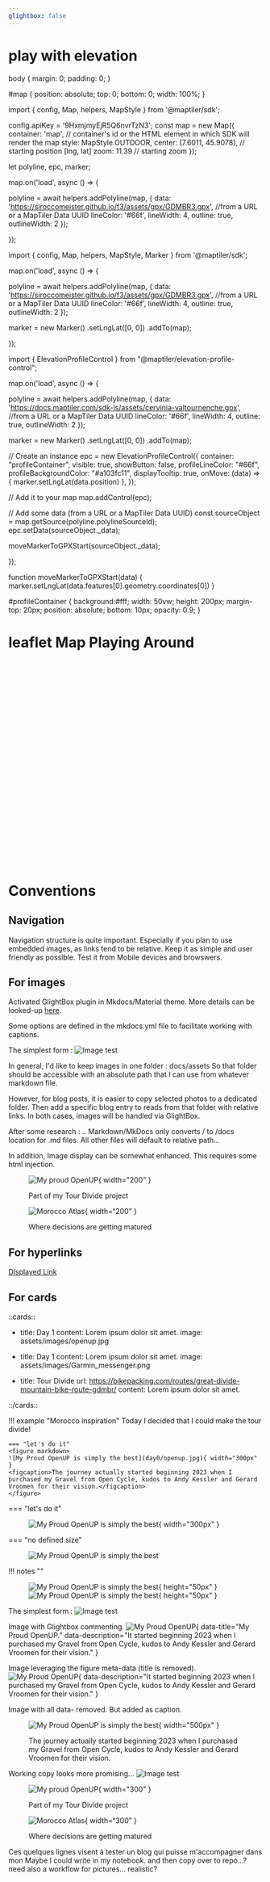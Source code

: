 ```yaml
---
glightbox: false
---
```


# play with elevation

<link href='https://cdn.maptiler.com/maptiler-sdk-js/v2.2.2/maptiler-sdk.css' rel='stylesheet' />

body {
  margin: 0;
  padding: 0;
}

#map {
    position: absolute;
    top: 0;
    bottom: 0;
    width: 100%;
}

<div id="map"></div>
<div id="profileContainer"></div>

import { config, Map, helpers, MapStyle } from '@maptiler/sdk';

config.apiKey = '9HxmjmyEjR5Q6nvrTzN3';
const map = new Map({
    container: 'map', // container's id or the HTML element in which SDK will render the map
    style: MapStyle.OUTDOOR,
    center: [7.6011, 45.9078], // starting position [lng, lat]
    zoom: 11.39 // starting zoom
});

let polyline, epc, marker;

map.on('load', async () => {

  polyline = await helpers.addPolyline(map, {
    data: 'https://siroccomeister.github.io/f3/assets/gpx/GDMBR3.gpx', //from a URL or a MapTiler Data UUID
    lineColor: '#66f',
    lineWidth: 4,
    outline: true,
    outlineWidth: 2
  });

});

import { config, Map, helpers, MapStyle, Marker } from '@maptiler/sdk';

map.on('load', async () => {

  polyline = await helpers.addPolyline(map, {
    data: 'https://siroccomeister.github.io/f3/assets/gpx/GDMBR3.gpx', //from a URL or a MapTiler Data UUID
    lineColor: '#66f',
    lineWidth: 4,
    outline: true,
    outlineWidth: 2
  });

  marker = new Marker()
    .setLngLat([0, 0])
    .addTo(map);

});

import { ElevationProfileControl } from "@maptiler/elevation-profile-control";

map.on('load', async () => {

  polyline = await helpers.addPolyline(map, {
    data: 'https://docs.maptiler.com/sdk-js/assets/cervinia-valtournenche.gpx', //from a URL or a MapTiler Data UUID
    lineColor: '#66f',
    lineWidth: 4,
    outline: true,
    outlineWidth: 2
  });

  marker = new Marker()
    .setLngLat([0, 0])
    .addTo(map);

  // Create an instance
  epc = new ElevationProfileControl({
    container: "profileContainer",
    visible: true,
    showButton: false,
    profileLineColor: "#66f",
    profileBackgroundColor: "#a103fc11",
    displayTooltip: true,
    onMove: (data) => {
      marker.setLngLat(data.position)
    },
  });

  // Add it to your map
  map.addControl(epc);

  // Add some data (from a URL or a MapTiler Data UUID)
  const sourceObject = map.getSource(polyline.polylineSourceId);
  epc.setData(sourceObject._data);

  moveMarkerToGPXStart(sourceObject._data);

});

function moveMarkerToGPXStart(data) {
  marker.setLngLat(data.features[0].geometry.coordinates[0])
}

#profileContainer {
  background:#fff;
  width: 50vw;
  height: 200px;
  margin-top: 20px;
  position: absolute;
  bottom: 10px;
  opacity: 0.9;
}


# leaflet Map Playing Around

 <link rel="stylesheet" href="https://unpkg.com/leaflet@1.9.4/dist/leaflet.css"
     integrity="sha256-p4NxAoJBhIIN+hmNHrzRCf9tD/miZyoHS5obTRR9BMY="
     crossorigin=""/>
 <script src="https://unpkg.com/leaflet@1.9.4/dist/leaflet.js"
     integrity="sha256-20nQCchB9co0qIjJZRGuk2/Z9VM+kNiyxNV1lvTlZBo="
     crossorigin=""></script>
 <script src="https://cdnjs.cloudflare.com/ajax/libs/leaflet-gpx/2.1.2/gpx.min.js"></script>

<style type="text/css">
#mymap {
    width: auto;
    height: 400px;
    margin: 0;
}
</style>

<div id="mymap"></div>

<script type="text/javascript">
  document.addEventListener("DOMContentLoaded", function() {
    
    var mymap = L.map('map');

    L.tileLayer('https://tile.openstreetmap.org/{z}/{x}/{y}.png', {
    maxZoom: 19,
    attribution: '&copy; <a href="http://www.openstreetmap.org/copyright">OpenStreetMap</a>'
    }).addTo(mymap);

    const url = 'https://siroccomeister.github.io/f3/assets/gpx/GDMBR3.gpx';
    const options = {
      async: true,
      polyline_options: { color: 'red' },
      };

    const gpx = new L.GPX(url, options).on('loaded', (e) => {
      map.fitBounds(e.target.getBounds());
      }).addTo(map);

  })
</script>


# Conventions

## Navigation

Navigation structure is quite important.
Especially if you plan to use embedded images, as links tend to be relative.
Keep it as simple and user friendly as possible.
Test it from Mobile devices and browswers.

## For images

Activated GlightBox plugin in Mkdocs/Material theme.
More details can be looked-up [here](https://blueswen.github.io/mkdocs-glightbox/).

Some options are defined in the mkdocs.yml file to facilitate working with captions.

The simplest form :
![Image test](blog/posts/day0/MarocSelfie.jpg)

In general, I'd like to keep images in one folder : docs/assets
So that folder should be accessible with an absolute path that I can use from whatever markdown file.

However, for blog posts, it is easier to copy selected photos to a dedicated folder.
Then add a specific blog entry to reads from that folder with relative links.
In both cases, images will be handled via GlightBox.

After some research :
.. Markdown/MkDocs only converts / to /docs location for .md files.
All other files will default to relative path...

In addition, Image display can be somewhat enhanced.
This requires some html injection.

<figure markdown>

![My proud OpenUP](assets/images/openup.jpg){ width="200" }
<figcaption markdown>Part of my Tour Divide project</figcaption>

![Morocco Atlas](/../assets/images/0MarocSelfie.jpg){ width=“200” }
<figcaption markdown>Where decisions are getting matured</figcaption>

</figure>

## For hyperlinks
[Displayed Link](https://hyperlinked.website.com)

## For cards

::cards::

- title: Day 1
  content: Lorem ipsum dolor sit amet.
  image: assets/images/openup.jpg

- title: Day 1
  content: Lorem ipsum dolor sit amet.
  image: assets/images/Garmin_messenger.png

- title: Tour Divide
  url: https://bikepacking.com/routes/great-divide-mountain-bike-route-gdmbr/
  content: Lorem ipsum dolor sit amet.

::/cards::

!!! example "Morocco inspiration"
    Today I decided that I could make the tour divide!

    === "let's do it"
    <figure markdown>
    ![My Proud OpenUP is simply the best](day0/openup.jpg){ width="300px" }
    <figcaption>The journey actually started beginning 2023 when I purchased my Gravel from Open Cycle, kudos to Andy Kessler and Gerard Vroomen for their vision.</figcaption>
    </figure>

=== "let's do it"
    <figure markdown>
    ![My Proud OpenUP is simply the best](day0/openup.jpg){ width="300px" }
    </figure>

=== "no defined size"
    <figure markdown>
    ![My Proud OpenUP is simply the best](day0/MarocSelfie.jpg)
    </figure>

!!! notes ""
    <figure markdown>
    ![My Proud OpenUP is simply the best](day0/openup.jpg){ height="50px" }
    ![My Proud OpenUP is simply the best](day0/MarocSelfie.jpg){ height="50px" }
    </figure>

<!-- more -->
The simplest form :
![Image test](day0/MarocSelfie.jpg)

Image with Glightbox commenting.
![My Proud OpenUP](day0/openup.jpg){ data-title="My Proud OpenUP." data-description="It started beginning 2023 when I purchased my Gravel from Open Cycle, kudos to Andy Kessler and Gerard Vroomen for their vision." }

Image leveraging the figure meta-data (title is removed).
![My Proud OpenUP](day0/openup.jpg){ data-description="It started beginning 2023 when I purchased my Gravel from Open Cycle, kudos to Andy Kessler and Gerard Vroomen for their vision." }

Image with all data- removed. But added as caption.

<figure markdown>

![My Proud OpenUP is simply the best](day0/openup.jpg){ width="500px" }
<figcaption>The journey actually started beginning 2023 when I purchased my Gravel from Open Cycle, kudos to Andy Kessler and Gerard Vroomen for their vision.</figcaption>

</figure>

Working copy looks more promising…
![Image test](../../assets/images/openup.jpg)

<figure markdown>

![My proud OpenUP](../../assets/images/openup.jpg){ width="300" }
<figcaption markdown>Part of my Tour Divide project</figcaption>

![Morocco Atlas](../../assets/images/0MarocSelfie.jpg){ width=“300” }
<figcaption markdown>Where decisions are getting matured</figcaption>

</figure>

Ces quelques lignes visent à tester un blog qui puisse m'accompagner dans mon
Maybe I could write in my notebook.
and then copy over to repo...?
need also a workflow for pictures...
realistic?